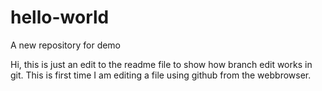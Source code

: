# hello-world
A new repository for demo

Hi, this is just an edit to the readme file to show how branch edit works in git.
This is first time I am editing a file using github from the webbrowser.
